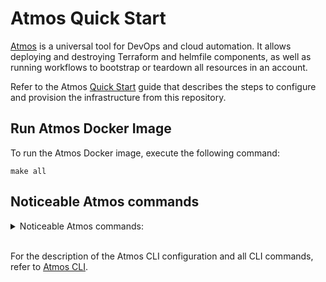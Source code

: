 # Atmos Quick Start

[Atmos](https://atmos.tools/) is a universal tool for DevOps and cloud automation. It allows
deploying and destroying Terraform and helmfile components, as well as running workflows to bootstrap or teardown all resources in an account.

Refer to the Atmos [Quick Start](https://atmos.tools/category/quick-start/) guide that describes the steps to configure and provision the
infrastructure from this repository.

## Run Atmos Docker Image

To run the Atmos Docker image, execute the following command:

```shell
make all
```

## Noticeable Atmos commands

<details>
  <summary> Noticeable Atmos commands:</summary>

```shell
atmos version
atmos validate stacks
atmos describe stacks

atmos terraform shell vpc -s plat-ue2-dev
atmos terraform shell vpc-flow-logs-bucket -s plat-ue2-dev

atmos describe component vpc -s plat-ue2-dev
atmos describe component vpc -s plat-ue2-staging
atmos describe component vpc -s plat-ue2-dev

atmos describe component vpc -s plat-uw2-dev
atmos describe component vpc -s plat-uw2-staging
atmos describe component vpc -s plat-uw2-dev

atmos describe component vpc-flow-logs-bucket -s plat-ue2-dev
atmos describe component vpc-flow-logs-bucket -s plat-ue2-staging
atmos describe component vpc-flow-logs-bucket -s plat-ue2-dev

atmos terraform plan vpc -s plat-ue2-dev
atmos terraform plan vpc -s plat-ue2-staging
atmos terraform plan vpc -s plat-ue2-prod

atmos terraform apply vpc -s plat-ue2-dev
atmos terraform apply vpc -s plat-ue2-staging
atmos terraform apply vpc -s plat-ue2-prod

atmos terraform apply vpc -s plat-uw2-dev
atmos terraform apply vpc -s plat-uw2-staging
atmos terraform apply vpc -s plat-uw2-prod

atmos terraform apply vpc-flow-logs-bucket -s plat-ue2-dev
atmos terraform apply vpc-flow-logs-bucket -s plat-ue2-staging
atmos terraform apply vpc-flow-logs-bucket -s plat-ue2-prod

atmos terraform apply vpc-flow-logs-bucket -s plat-uw2-dev
atmos terraform apply vpc-flow-logs-bucket -s plat-uw2-staging
atmos terraform apply vpc-flow-logs-bucket -s plat-uw2-prod
```
</details>

<br/>

For the description of the Atmos CLI configuration and all CLI commands, refer to [Atmos CLI](https://atmos.tools/cli/configuration).
